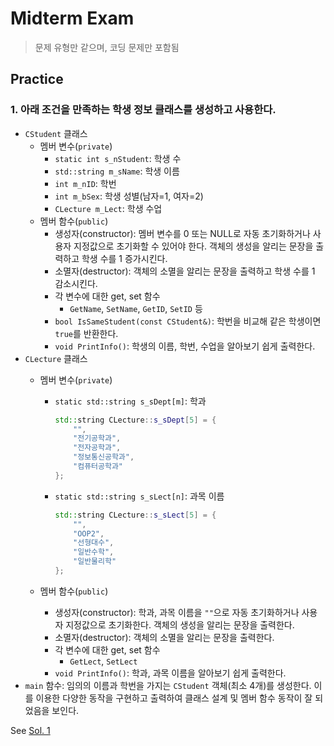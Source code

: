 # Midterm Exam

> 문제 유형만 같으며, 코딩 문제만 포함됨

## Practice

### 1. 아래 조건을 만족하는 학생 정보 클래스를 생성하고 사용한다.

- `CStudent` 클래스
  - 멤버 변수(`private`)
    - `static int s_nStudent`: 학생 수
    - `std::string m_sName`: 학생 이름
    - `int m_nID`: 학번
    - `int m_bSex`: 학생 성별(남자=1, 여자=2)
    - `CLecture m_Lect`: 학생 수업
  - 멤버 함수(`public`)
    - 생성자(constructor): 멤버 변수를 0 또는 NULL로 자동 초기화하거나 사용자 지정값으로 초기화할 수 있어야 한다.
      객체의 생성을 알리는 문장을 출력하고 학생 수를 1 증가시킨다.
    - 소멸자(destructor): 객체의 소멸을 알리는 문장을 출력하고 학생 수를 1 감소시킨다.
    - 각 변수에 대한 get, set 함수
      - `GetName`, `SetName`, `GetID`, `SetID` 등
    - `bool IsSameStudent(const CStudent&)`: 학번을 비교해 같은 학생이면 `true`를 반환한다.
    - `void PrintInfo()`: 학생의 이름, 학번, 수업을 알아보기 쉽게 출력한다.
- `CLecture` 클래스
  - 멤버 변수(`private`)
    - `static std::string s_sDept[m]`: 학과

      ```cpp
      std::string CLecture::s_sDept[5] = {
          "",
          "전기공학과",
          "전자공학과",
          "정보통신공학과",
          "컴퓨터공학과"
      };
      ```

    - `static std::string s_sLect[n]`: 과목 이름

      ```cpp
      std::string CLecture::s_sLect[5] = {
          "",
          "OOP2",
          "선형대수",
          "일반수학",
          "일반물리학"
      };
      ```

  - 멤버 함수(`public`)
    - 생성자(constructor): 학과, 과목 이름을 `""`으로 자동 초기화하거나 사용자 지정값으로 초기화한다.
      객체의 생성을 알리는 문장을 출력한다.
    - 소멸자(destructor): 객체의 소멸을 알리는 문장을 출력한다.
    - 각 변수에 대한 get, set 함수
      - `GetLect`, `SetLect`
    - `void PrintInfo()`: 학과, 과목 이름을 알아보기 쉽게 출력한다.
- `main` 함수:
  임의의 이름과 학번을 가지는 `CStudent` 객체(최소 4개)를 생성한다.
  이를 이용한 다양한 동작을 구현하고 출력하여 클래스 설계 및 멤버 함수 동작이 잘 되었음을 보인다.

See [Sol. 1](./sol01/)
